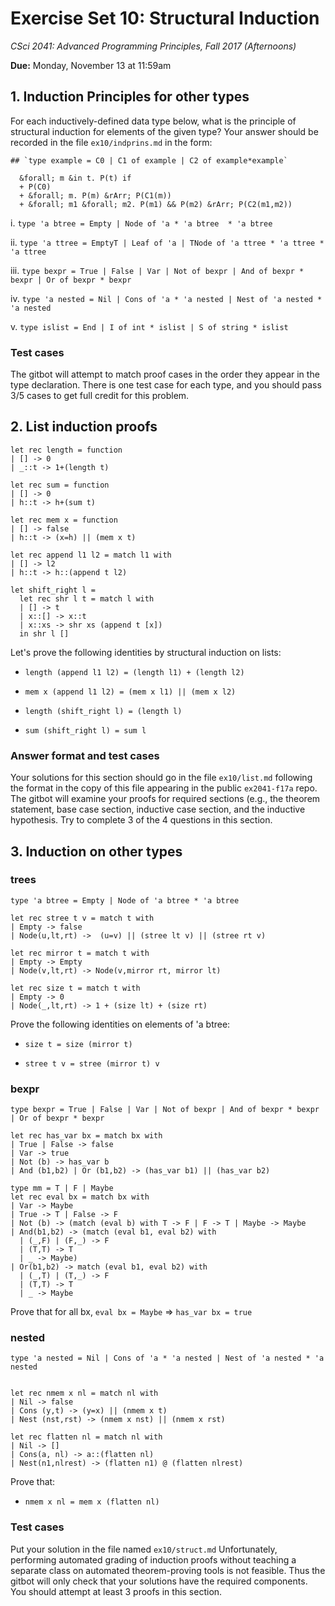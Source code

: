 # Exercise Set 10: Structural Induction

*CSci 2041: Advanced Programming Principles, Fall 2017 (Afternoons)*

**Due:** Monday, November 13 at 11:59am

## 1.  Induction Principles for other types

For each inductively-defined data type below, what is the principle of structural induction for elements of the given type?  Your answer should be recorded in the file `ex10/indprins.md` in the form:

```
## `type example = C0 | C1 of example | C2 of example*example`

  &forall; m &in t. P(t) if
  + P(C0)
  + &forall; m. P(m) &rArr; P(C1(m))
  + &forall; m1 &forall; m2. P(m1) && P(m2) &rArr; P(C2(m1,m2))
```

i. `type 'a btree = Empty | Node of 'a * 'a btree  * 'a btree`

ii. `type 'a ttree = EmptyT | Leaf of 'a | TNode of 'a ttree * 'a ttree * 'a ttree`

iii. `type bexpr = True | False | Var | Not of bexpr | And of bexpr * bexpr | Or of bexpr * bexpr`

iv. `type 'a nested = Nil | Cons of 'a * 'a nested | Nest of 'a nested * 'a nested`

v. `type islist = End | I of int * islist | S of string * islist`

### Test cases
The gitbot will attempt to match proof cases in the order they appear in the type declaration.  There is one test case for each type, and you should pass 3/5 cases to get full credit for this problem.

## 2.  List induction proofs

```
let rec length = function
| [] -> 0
| _::t -> 1+(length t)

let rec sum = function
| [] -> 0
| h::t -> h+(sum t)

let rec mem x = function
| [] -> false
| h::t -> (x=h) || (mem x t)

let rec append l1 l2 = match l1 with
| [] -> l2
| h::t -> h::(append t l2)

let shift_right l =
  let rec shr l t = match l with
  | [] -> t
  | x::[] -> x::t
  | x::xs -> shr xs (append t [x])
  in shr l []
```

Let's prove the following identities by structural induction on lists:

+ `length (append l1 l2) = (length l1) + (length l2)`

+ `mem x (append l1 l2) = (mem x l1) || (mem x l2)`

+ `length (shift_right l) = (length l)`

+ `sum (shift_right l) = sum l`


### Answer format and test cases

Your solutions for this section should go in the file `ex10/list.md` following the format in the copy of this file appearing in the public `ex2041-f17a` repo. The gitbot will examine your proofs for required sections (e.g., the theorem statement, base case section, inductive case section, and the inductive hypothesis. Try to complete 3 of the 4 questions in this section.

## 3.  Induction on other types

### trees
```
type 'a btree = Empty | Node of 'a btree * 'a btree

let rec stree t v = match t with
| Empty -> false
| Node(u,lt,rt) ->  (u=v) || (stree lt v) || (stree rt v)

let rec mirror t = match t with
| Empty -> Empty
| Node(v,lt,rt) -> Node(v,mirror rt, mirror lt)

let rec size t = match t with
| Empty -> 0
| Node(_,lt,rt) -> 1 + (size lt) + (size rt)
```

Prove the following identities on elements of 'a btree:

+ `size t = size (mirror t)`

+ `stree t v = stree (mirror t) v`

### bexpr
```
type bexpr = True | False | Var | Not of bexpr | And of bexpr * bexpr | Or of bexpr * bexpr

let rec has_var bx = match bx with
| True | False -> false
| Var -> true
| Not (b) -> has_var b
| And (b1,b2) | Or (b1,b2) -> (has_var b1) || (has_var b2)

type mm = T | F | Maybe
let rec eval bx = match bx with
| Var -> Maybe
| True -> T | False -> F
| Not (b) -> (match (eval b) with T -> F | F -> T | Maybe -> Maybe
| And(b1,b2) -> (match (eval b1, eval b2) with
  | (_,F) | (F,_) -> F
  | (T,T) -> T
  | _ -> Maybe)
| Or(b1,b2) -> match (eval b1, eval b2) with
  | (_,T) | (T,_) -> F
  | (T,T) -> T
  | _ -> Maybe
```

Prove that for all bx, `eval bx = Maybe` &rArr; `has_var bx = true`

### nested
```
type 'a nested = Nil | Cons of 'a * 'a nested | Nest of 'a nested * 'a nested


let rec nmem x nl = match nl with
| Nil -> false
| Cons (y,t) -> (y=x) || (nmem x t)
| Nest (nst,rst) -> (nmem x nst) || (nmem x rst)

let rec flatten nl = match nl with
| Nil -> []
| Cons(a, nl) -> a::(flatten nl)
| Nest(n1,nlrest) -> (flatten n1) @ (flatten nlrest)
```

Prove that:

+ `nmem x nl = mem x (flatten nl)`

### Test cases
Put your solution in the file named `ex10/struct.md` Unfortunately, performing automated grading of induction proofs without teaching a separate class on automated theorem-proving tools is not feasible. Thus the gitbot will only check that your solutions have the required components.  You should attempt at least 3 proofs in this section.
